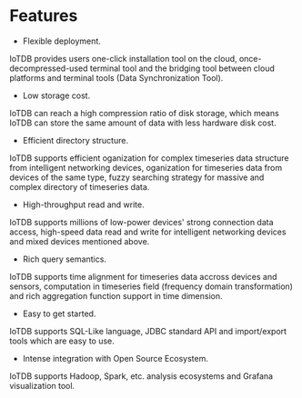 <!--

    Licensed to the Apache Software Foundation (ASF) under one
    or more contributor license agreements.  See the NOTICE file
    distributed with this work for additional information
    regarding copyright ownership.  The ASF licenses this file
    to you under the Apache License, Version 2.0 (the
    "License"); you may not use this file except in compliance
    with the License.  You may obtain a copy of the License at
    
        http://www.apache.org/licenses/LICENSE-2.0
    
    Unless required by applicable law or agreed to in writing,
    software distributed under the License is distributed on an
    "AS IS" BASIS, WITHOUT WARRANTIES OR CONDITIONS OF ANY
    KIND, either express or implied.  See the License for the
    specific language governing permissions and limitations
    under the License.

-->

# Features


* Flexible deployment. 

IoTDB provides users one-click installation tool on the cloud, once-decompressed-used terminal tool and the bridging tool between cloud platforms and terminal tools (Data Synchronization Tool).

* Low storage cost. 

IoTDB can reach a high compression ratio of disk storage, which means IoTDB can store the same amount of data with less hardware disk cost.

* Efficient directory structure. 

IoTDB supports efficient oganization for complex timeseries data structure from intelligent networking devices, oganization for timeseries data from devices of the same type, fuzzy searching strategy for massive and complex directory of timeseries data.
* High-throughput read and write. 

IoTDB supports millions of low-power devices' strong connection data access, high-speed data read and write for intelligent networking devices and mixed devices mentioned above.

* Rich query semantics. 

IoTDB supports time alignment for timeseries data accross devices and sensors, computation in timeseries field (frequency domain transformation) and rich aggregation function support in time dimension.

* Easy to get started. 

IoTDB supports SQL-Like language, JDBC standard API and import/export tools which are easy to use.

* Intense integration with Open Source Ecosystem. 

IoTDB supports Hadoop, Spark, etc. analysis ecosystems and Grafana visualization tool.
